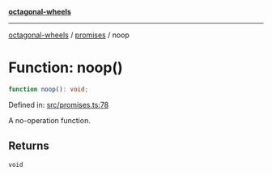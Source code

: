 [**octagonal-wheels**](../../../../README.md)

***

[octagonal-wheels](../../../../globals.md) / [promises](../README.md) / noop

# Function: noop()

```ts
function noop(): void;
```

Defined in: [src/promises.ts:78](https://github.com/vrtmrz/octagonal-wheels/blob/main/src/promises.ts#L78)

A no-operation function.

## Returns

`void`

